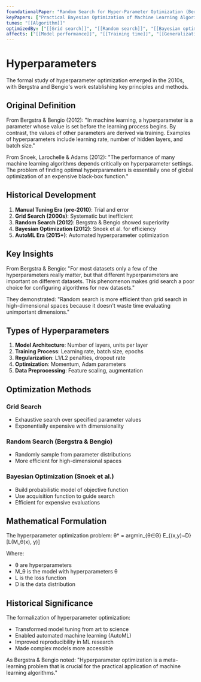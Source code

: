 ```yaml
---
foundationalPaper: "Random Search for Hyper-Parameter Optimization (Bergstra & Bengio, 2012)"
keyPapers: ["Practical Bayesian Optimization of Machine Learning Algorithms (Snoek, Larochelle & Adams, 2012)", "Algorithms for Hyper-Parameter Optimization (Bergstra et al., 2011)", "Sequential Model-Based Optimization for General Algorithm Configuration (Hutter et al., 2011)"]
tunes: "[[Algorithm]]"
optimizedBy: ["[[Grid search]]", "[[Random search]]", "[[Bayesian optimization]]", "[[Hyperband]]"]
affects: ["[[Model performance]]", "[[Training time]]", "[[Generalization]]"]
---
```


# Hyperparameters

The formal study of hyperparameter optimization emerged in the 2010s, with Bergstra and Bengio's work establishing key principles and methods.

## Original Definition

From Bergstra & Bengio (2012):
"In machine learning, a hyperparameter is a parameter whose value is set before the learning process begins. By contrast, the values of other parameters are derived via training. Examples of hyperparameters include learning rate, number of hidden layers, and batch size."

From Snoek, Larochelle & Adams (2012):
"The performance of many machine learning algorithms depends critically on hyperparameter settings. The problem of finding optimal hyperparameters is essentially one of global optimization of an expensive black-box function."

## Historical Development

1. **Manual Tuning Era (pre-2010)**: Trial and error
2. **Grid Search (2000s)**: Systematic but inefficient
3. **Random Search (2012)**: Bergstra & Bengio showed superiority
4. **Bayesian Optimization (2012)**: Snoek et al. for efficiency
5. **AutoML Era (2015+)**: Automated hyperparameter optimization

## Key Insights

From Bergstra & Bengio:
"For most datasets only a few of the hyperparameters really matter, but that different hyperparameters are important on different datasets. This phenomenon makes grid search a poor choice for configuring algorithms for new datasets."

They demonstrated: "Random search is more efficient than grid search in high-dimensional spaces because it doesn't waste time evaluating unimportant dimensions."

## Types of Hyperparameters

1. **Model Architecture**: Number of layers, units per layer
2. **Training Process**: Learning rate, batch size, epochs
3. **Regularization**: L1/L2 penalties, dropout rate
4. **Optimization**: Momentum, Adam parameters
5. **Data Preprocessing**: Feature scaling, augmentation

## Optimization Methods

### Grid Search
- Exhaustive search over specified parameter values
- Exponentially expensive with dimensionality

### Random Search (Bergstra & Bengio)
- Randomly sample from parameter distributions
- More efficient for high-dimensional spaces

### Bayesian Optimization (Snoek et al.)
- Build probabilistic model of objective function
- Use acquisition function to guide search
- Efficient for expensive evaluations

## Mathematical Formulation

The hyperparameter optimization problem:
θ* = argmin_{θ∈Θ} E_{(x,y)~D} [L(M_θ(x), y)]

Where:
- θ are hyperparameters
- M_θ is the model with hyperparameters θ
- L is the loss function
- D is the data distribution

## Historical Significance

The formalization of hyperparameter optimization:
- Transformed model tuning from art to science
- Enabled automated machine learning (AutoML)
- Improved reproducibility in ML research
- Made complex models more accessible

As Bergstra & Bengio noted: "Hyperparameter optimization is a meta-learning problem that is crucial for the practical application of machine learning algorithms."

